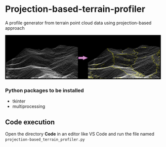 # Projection-based-terrain-profiler
A profile generator from terrain point cloud data using projection-based approach 

![alt text](output_demonstration.png)

### Python packages to be installed
* tkinter
* multiprocessing

## Code execution
Open the directory **Code** in an editor like VS Code and run the file named `projection-based_terrain_profiler.py`

 